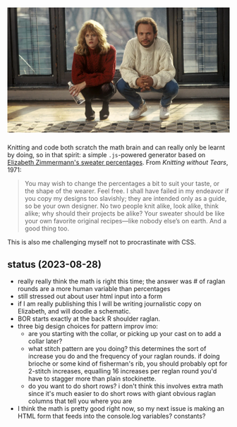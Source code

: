 # ![sweater weather!](/_assets/MCDWHHA_EC025.jpg "when harry met sally")

Knitting and code both scratch the math brain and can really only be learnt by doing, so in that spirit: a simple `.js`-powered generator based on [Elizabeth Zimmermann's sweater percentages](https://tutorials.knitpicks.com/percentage-system/). From *Knitting without Tears*, 1971:
>You may wish to change the percentages a bit to suit your taste, or the shape of the wearer. Feel free. I shall have failed in my endeavor if you copy my designs too slavishly; they are intended only as a guide, so be your own designer. No two people knit alike, look alike, think alike; why should their projects be alike? Your sweater should be like your own favorite original recipes—like nobody else’s on earth.
>And a good thing too.

This is also me challenging myself not to procrastinate with CSS.

## status (2023-08-28)
- really really think the math is right this time; the answer was # of raglan rounds are a more human variable than percentages
- still stressed out about user html input into a form
- if I am really publishing this I will be writing journalistic copy on Elizabeth, and will doodle a schematic.
- BOR starts exactly at the back R shoulder raglan.
- three big design choices for pattern improv imo:
    - are you starting with the collar, or picking up your cast on to add a collar later?
    - what stitch pattern are you doing? this determines the sort of increase you do and the frequency of your raglan rounds. if doing brioche or some kind of fisherman's rib, you should probably opt for 2-stitch increases, equalling 16 increases per reglan round you'd have to stagger more than plain stockinette.
    - do you want to do short rows? i don't think this involves extra math since it's much easier to do short rows with giant obvious raglan columns that tell you where you are
- I think the math is pretty good right now, so my next issue is making an HTML form that feeds into the console.log variables? constants?
